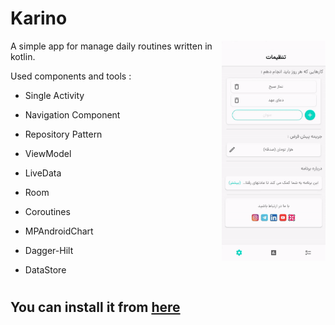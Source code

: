# Karino  

<img src="/screenshots/a.gif" align="right" width="33%" /> 

A simple app for manage daily routines written in kotlin.

Used components and tools :

* Single Activity

* Navigation Component

* Repository Pattern

* ViewModel

* LiveData

* Room

* Coroutines

* MPAndroidChart

* Dagger-Hilt

* DataStore
#
## You can install it from [here](https://cafebazaar.ir/app/com.ataei.abbas.karam)

